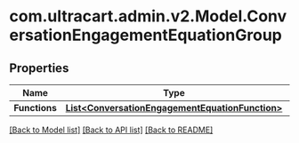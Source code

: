 
# com.ultracart.admin.v2.Model.ConversationEngagementEquationGroup

## Properties

Name | Type | Description | Notes
------------ | ------------- | ------------- | -------------
**Functions** | [**List&lt;ConversationEngagementEquationFunction&gt;**](ConversationEngagementEquationFunction.md) |  | [optional] 

[[Back to Model list]](../README.md#documentation-for-models)
[[Back to API list]](../README.md#documentation-for-api-endpoints)
[[Back to README]](../README.md)

